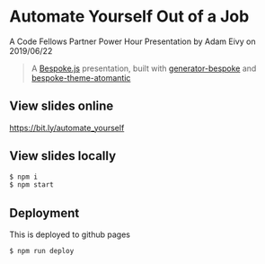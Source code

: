 # Automate Yourself Out of a Job

A Code Fellows Partner Power Hour Presentation by Adam Eivy on 2019/06/22

> A [Bespoke.js](http://markdalgleish.com/projects/bespoke.js) presentation, built with [generator-bespoke](https://github.com/markdalgleish/generator-bespoke)
and [bespoke-theme-atomantic](https://github.com/atomantic/bespoke-theme-atomantic)


## View slides online

https://bit.ly/automate_yourself


## View slides locally
```bash
$ npm i
$ npm start
```

## Deployment
This is deployed to github pages

```
$ npm run deploy
```
